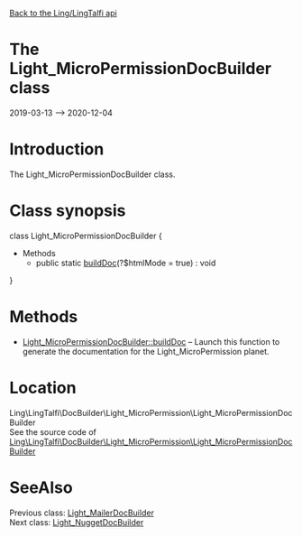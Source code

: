 [Back to the Ling/LingTalfi api](https://github.com/lingtalfi/LingTalfi/blob/master/doc/api/Ling/LingTalfi.md)



The Light_MicroPermissionDocBuilder class
================
2019-03-13 --> 2020-12-04






Introduction
============

The Light_MicroPermissionDocBuilder class.



Class synopsis
==============


class <span class="pl-k">Light_MicroPermissionDocBuilder</span>  {

- Methods
    - public static [buildDoc](https://github.com/lingtalfi/LingTalfi/blob/master/doc/api/Ling/LingTalfi/DocBuilder/Light_MicroPermission/Light_MicroPermissionDocBuilder/buildDoc.md)(?$htmlMode = true) : void

}






Methods
==============

- [Light_MicroPermissionDocBuilder::buildDoc](https://github.com/lingtalfi/LingTalfi/blob/master/doc/api/Ling/LingTalfi/DocBuilder/Light_MicroPermission/Light_MicroPermissionDocBuilder/buildDoc.md) &ndash; Launch this function to generate the documentation for the Light_MicroPermission planet.





Location
=============
Ling\LingTalfi\DocBuilder\Light_MicroPermission\Light_MicroPermissionDocBuilder<br>
See the source code of [Ling\LingTalfi\DocBuilder\Light_MicroPermission\Light_MicroPermissionDocBuilder](https://github.com/lingtalfi/LingTalfi/blob/master/DocBuilder/Light_MicroPermission/Light_MicroPermissionDocBuilder.php)



SeeAlso
==============
Previous class: [Light_MailerDocBuilder](https://github.com/lingtalfi/LingTalfi/blob/master/doc/api/Ling/LingTalfi/DocBuilder/Light_Mailer/Light_MailerDocBuilder.md)<br>Next class: [Light_NuggetDocBuilder](https://github.com/lingtalfi/LingTalfi/blob/master/doc/api/Ling/LingTalfi/DocBuilder/Light_Nugget/Light_NuggetDocBuilder.md)<br>
